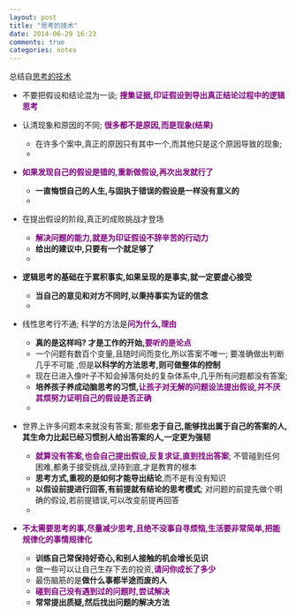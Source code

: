 ```yaml
---
layout: post
title: "思考的技术"
date: 2014-06-29 16:23
comments: true
categories: notes
---
```

总结自[思考的技术](http://book.douban.com/subject/3138847/)

* 不要把假设和结论混为一谈; <font color="#800080">**搜集证据,印证假设到导出真正结论过程中的逻辑思考**</font>
  
* 认清现象和原因的不同; <font color="#800080">**很多都不是原因,而是现象(结果)**</font>
  * 在许多个案中,真正的原因只有其中一个,而其他只是这个原因导致的现象;
  * 
  
* <font color="#800080">**如果发现自己的假设是错的,重新做假设,再次出发就行了**</font>
  * **一直悔恨自己的人生,与固执于错误的假设是一样没有意义的**
  * 
  
* 在提出假设的阶段,真正的成败挑战才登场
  * <font color="#800080">**解决问题的能力,就是为印证假设不辞辛苦的行动力**</font>
  * **给出的建议中,只要有一个就足够了**
  * 
  
* **逻辑思考的基础在于累积事实,如果呈现的是事实,就一定要虚心接受**
  * **当自己的意见和对方不同时,以秉持事实为证的信念**
  * 
  
* 线性思考行不通; 科学的方法是<font color="#800080">**问为什么,理由**</font>
  * **真的是这样吗? 才是工作的开始,<font color="#800080">要听的是论点**</font>
  * 一个问题有数百个变量,且随时间而变化,所以答案不唯一; 要准确做出判断
    几乎不可能 ,但是**以科学的方法思考,则可做整体的控制**
  * 现在已进入像叶子不知会掉落何处的复杂体系中,几乎所有问题都没有答案;
  * **培养孩子养成动脑思考的习惯,<font color="#800080">让孩子对无解的问题设法提出假设,并不厌其烦努力证明自己的假设是否正确**</font>
  * 
    
*  世界上许多问题本来就没有答案; 那些**忠于自己,能够找出属于自己的答案的人,其生命力比起已经习惯别人给出答案的人,一定更为强韧**
   * <font color="#800080">**就算没有答案,也会自己提出假设,反复求证,直到找出答案**</font>; 不管碰到任何
     困难,都勇于接受挑战,坚持到底,才是教育的根本
   * **思考方式,重视的是如何才能导出结论**,而不是有没有知识
   * **以假设前提进行回答,有前提就有结论的思考模式**; 对问题的前提先做个明
     确的假设,若前提错误,可以改变前提再回答
   *   
     
*  <font color="#800080">**不太需要思考的事,尽量减少思考,且绝不没事自寻烦恼,生活要非常简单,把能规律化的事情规律化**</font>
   * **训练自己常保持好奇心,和别人接触的机会增长见识**
   * 做一些可以让自己生存下去的投资,<font color="#800080">**请问你成长了多少**</font>
   * 最伤脑筋的是**做什么事都半途而废的人**
   * <font color="#800080">**碰到自己没有遇到过的问题时,尝试解决**</font>
   * **常常提出质疑,然后找出问题的解决方法**
